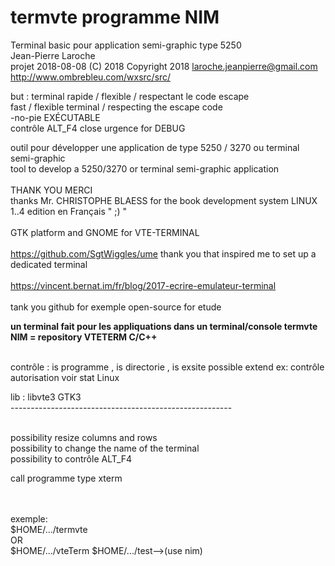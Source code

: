 # termvte programme NIM
Terminal basic pour application semi-graphic type 5250<br>
Jean-Pierre Laroche<br>
projet 2018-08-08  (C) 2018   Copyright 2018  <laroche.jeanpierre@gmail.com><br>
http://www.ombrebleu.com/wxsrc/src/

but : 	terminal rapide	/ flexible / respectant le code escape<br>
        fast / flexible terminal / respecting the escape code<br>
        -no-pie EXÉCUTABLE<br>
        contrôle ALT_F4 close urgence for DEBUG <br>

outil pour développer une application de type 5250 / 3270 ou terminal semi-graphic<br>
tool to develop a 5250/3270 or terminal semi-graphic application<br> 
<br>
THANK YOU   MERCI<br>
thanks Mr. CHRISTOPHE BLAESS for the book development system LINUX 1..4 edition en Français " ;) " <br>
<br>
GTK platform and GNOME for VTE-TERMINAL<br>
<br>
https://github.com/SgtWiggles/ume   thank you that inspired me to set up a dedicated terminal<br>
<br>
https://vincent.bernat.im/fr/blog/2017-ecrire-emulateur-terminal<br>
<br>
tank you github for exemple open-source for etude<br>


**un terminal fait pour les appliquations dans un terminal/console   termvte NIM = repository VTETERM C/C++**  

<br>
contrôle :  is programme  , is directorie , is exsite  possible extend ex: contrôle autorisation voir stat Linux<br>

lib : libvte3 GTK3 <br>
-------------------------------------------------------<br>
<br>

possibility resize columns and rows<br>
possibility to change the name of the terminal<br>
possibility to contrôle ALT_F4<br>

call programme type xterm 
<br>
<br>

<br>
exemple:<br>
	$HOME/.../termvte <br>
OR<br>
    $HOME/.../vteTerm  $HOME/.../test-->(use nim)<br>

